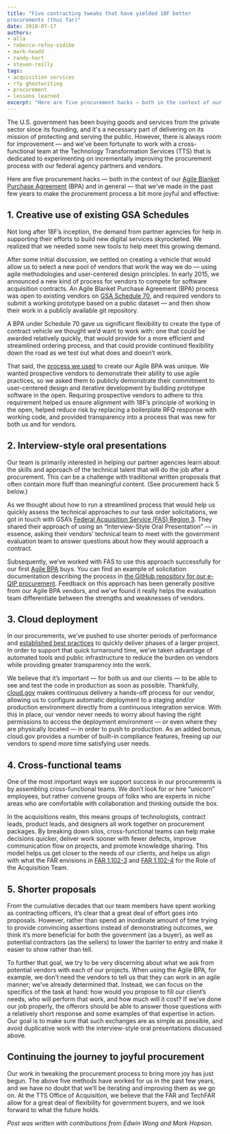 ```yaml
---
title: "Five contracting tweaks that have yielded 18F better
procurements (thus far)"
date: 2018-07-17
authors:
- alla
- rebecca-refoy-sidibe
- mark-headd
- randy-hart
- steven-reilly
tags:
- acquisition services
- rfp ghostwriting
- procurement
- lessons learned
excerpt: "Here are five procurement hacks — both in the context of our Agile Blanket Purchase Agreement (BPA) and in general — that we’ve made in the past few years to make the procurement process a bit more joyful and effective."
---
```


The U.S. government has been buying goods and services from the private
sector since its founding, and it's a necessary part of delivering on
its mission of protecting and serving the public. However, there is
always room for improvement — and we’ve been fortunate to work with a
cross-functional team at the Technology Transformation Services (TTS)
that is dedicated to experimenting on incrementally improving the
procurement process with our federal agency partners and vendors.

Here are five procurement hacks — both in the context of our [Agile
Blanket Purchase Agreement](https://agile-bpa.18f.gov/) (BPA) and in
general — that we’ve made in the past few years to make the procurement
process a bit more joyful and effective:

## 1. Creative use of existing GSA Schedules

Not long after 18F’s inception, the demand from partner agencies for
help in supporting their efforts to build new digital services
skyrocketed. We realized that we needed some new tools to help meet this
growing demand.

After some initial discussion, we settled on creating a vehicle that
would allow us to select a new pool of vendors that work the way we do —
using agile methodologies and user-centered design principles. In early
2015, we announced a new kind of process for vendors to compete for
software acquisition contracts. An Agile Blanket Purchase Agreement
(BPA) process was open to existing vendors on [GSA Schedule
70](http://www.gsa.gov/portal/content/104506), and required vendors to
submit a working prototype based on a public dataset — and then show
their work in a publicly available git repository.

A BPA under Schedule 70 gave us significant flexibility to create the
type of contract vehicle we thought we’d want to work with: one that
could be awarded relatively quickly, that would provide for a more
efficient and streamlined ordering process, and that could provide
continued flexibility down the road as we test out what does and doesn’t
work.

That said, the [process we
used](https://18f.gsa.gov/2015/08/28/announcing-the-agile-BPA-awards/)
to create our Agile BPA was unique. We wanted prospective vendors to
demonstrate their ability to use agile practices, so we asked them to
publicly demonstrate their commitment to user-centered design and
iterative development by building prototype software in the open.
Requiring prospective vendors to adhere to this requirement helped us
ensure alignment with 18F’s principle of working in the open, helped
reduce risk by replacing a boilerplate RFQ response with working code,
and provided transparency into a process that was new for both us and
for vendors.

## 2. Interview-style oral presentations

Our team is primarily interested in helping our partner agencies learn
about the skills and approach of the technical talent that will do the
job after a procurement. This can be a challenge with traditional
written proposals that often contain more fluff than meaningful content.
(See procurement hack 5 below.)

As we thought about how to run a streamlined process that would help us
quickly assess the technical approaches to our task order solicitations,
we got in touch with GSA’s [Federal Acquisition Service (FAS) Region
3](https://www.gsa.gov/about-us/regions/welcome-to-the-midatlantic-region-3). They shared their
approach of using an “Interview-Style Oral Presentation” — in essence,
asking their vendors’ technical team to meet with the government
evaluation team to answer questions about how they would approach a
contract.

Subsequently, we’ve worked with FAS to use this approach successfully
for our first [Agile BPA](https://agile-bpa.18f.gov/) buys. You can
find an example of solicitation documentation describing the process in
[the GitHub repository for our e-QIP
procurement](https://github.com/18F/bpa-opm-eqip/blob/master/RFQ.md).
Feedback on this approach has been generally positive from our Agile BPA
vendors, and we’ve found it really helps the evaluation team
differentiate between the strengths and weaknesses of vendors.

## 3. Cloud deployment

In our procurements, we’ve pushed to use shorter periods of performance
and [established best
practices](https://18f.gsa.gov/partnership-principles/) to quickly
deliver phases of a larger project. In order to support that quick
turnaround time, we’ve taken advantage of automated tools and public
infrastructure to reduce the burden on vendors while providing greater
transparency into the work.

We believe that it’s important — for both us and our clients — to be
able to see and test the code in production as soon as possible.
Thankfully, [cloud.gov](https://cloud.gov/) makes continuous delivery
a hands-off process for our vendor, allowing us to configure automatic
deployment to a staging and/or production environment directly from a
continuous integration service. With this in place, our vendor never
needs to worry about having the right permissions to access the
deployment environment — or even where they are physically located — in
order to push to production. As an added bonus, cloud.gov provides a
number of built-in compliance features, freeing up our vendors to spend
more time satisfying user needs.

## 4. Cross-functional teams

One of the most important ways we support success in our procurements is
by assembling cross-functional teams. We don’t look for or hire
“unicorn” employees, but rather convene groups of folks who are experts
in niche areas who are comfortable with collaboration and thinking
outside the box.

In the acquisitions realm, this means groups of technologists, contract
leads, product leads, and designers all work together on procurement
packages. By breaking down silos, cross-functional teams can help make
decisions quicker, deliver work sooner with fewer defects, improve
communication flow on projects, and promote knowledge sharing. This
model helps us get closer to the needs of our clients, and helps us
align with what the FAR envisions in [FAR
1.102-3](http://farsite.hill.af.mil/reghtml/regs/far2afmcfars/fardfars/far/01.htm#P41_7685)
and [FAR
1.102-4](http://farsite.hill.af.mil/reghtml/regs/far2afmcfars/fardfars/far/01.htm#P43_8245)
for the Role of the Acquisition Team.

## 5. Shorter proposals

From the cumulative decades that our team members have spent working as
contracting officers, it’s clear that a great deal of effort goes into
proposals. However, rather than spend an inordinate amount of time
trying to provide convincing assertions instead of demonstrating
outcomes, we think it’s more beneficial for both the government (as a
buyer), as well as potential contractors (as the sellers) to lower the
barrier to entry and make it easier to show rather than tell.

To further that goal, we try to be very discerning about what we ask
from potential vendors with each of our projects. When using the Agile
BPA, for example, we don’t need the vendors to tell us that they can
work in an agile manner; we’ve already determined that. Instead, we can
focus on the specifics of the task at hand: how would you propose to
fill our client’s needs, who will perform that work, and how much will
it cost? If we’ve done our job properly, the offerors should be able to
answer those questions with a relatively short response and some
examples of that expertise in action. Our goal is to make sure that such
exchanges are as simple as possible, and avoid duplicative work with the
interview-style oral presentations discussed above.

## Continuing the journey to joyful procurement

Our work in tweaking the procurement process to bring more joy has just
begun. The above five methods have worked for us in the past few years,
and we have no doubt that we’ll be iterating and improving them as we go
on. At the TTS Office of Acquisition, we believe that the FAR and
TechFAR allow for a great deal of flexibility for government buyers, and
we look forward to what the future holds.

*Post was written with contributions from Edwin Wong and Mark Hopson.*
